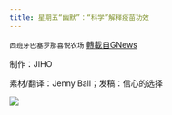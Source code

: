 ```yaml
---
title: 星期五“幽默”：“科学”解释疫苗功效
---
```

`西班牙巴塞罗那喜悦农场` [轉載自GNews](https://gnews.org/zh-hans/1611010/)

制作：JIHO

素材/翻译：Jenny Ball；发稿：信心的选择

![](https://assets.gnews.org/wp-content/uploads/2021/10/GNEWS_CH.-1-3.jpeg)
